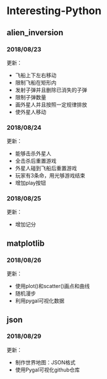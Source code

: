 # Interesting-Python
## alien_inversion
### 2018/08/23
更新：
* 飞船上下左右移动
* 限制飞船在矩形内
* 发射子弹并且删除已消失的子弹
* 限制子弹数量
* 画外星人并且按照一定规律排放
* 使外星人移动
### 2018/08/24
更新：
* 能够击杀外星人
* 全击杀后重置游戏
* 外星人碰到飞船后重置游戏
* 玩家有3条命，用光够游戏结束
* 增加play按钮
### 2018/08/25
更新：
* 增加记分

## matplotlib
### 2018/08/26
更新：
* 使用plot()和scatter()画点和曲线
* 随机漫步
* 利用pygal可视化数据
## json
### 2018/08/29
更新：
* 制作世界地图：JSON格式
* 使用Pygal可视化github仓库
